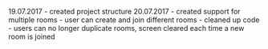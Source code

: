 19.07.2017 - created project structure
20.07.2017 - created support for multiple rooms
           - user can create and join different rooms
	   - cleaned up code
	   - users can no longer duplicate rooms, screen cleared each time a new room is joined
